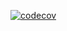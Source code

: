 [![codecov](https://codecov.io/gh/BohinenVOC/OOAiP-MO211/branch/feature_MessageInterpretation/graph/badge.svg)](https://codecov.io/gh/BohinenVOC/OOAiP-MO211)
